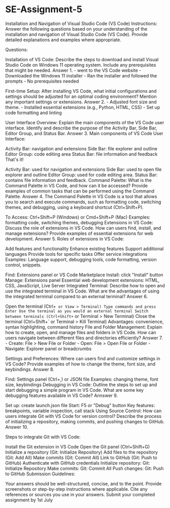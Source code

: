 # SE-Assignment-5

Installation and Navigation of Visual Studio Code (VS Code) Instructions: Answer the following questions based on your understanding of the installation and navigation of Visual Studio Code (VS Code). Provide detailed explanations and examples where appropriate.

Questions:

Installation of VS Code:
Describe the steps to download and install Visual Studio Code on Windows 11 operating system. Include any prerequisites that might be needed.
Answer 1. - went to the VS Code website - Downloaded the Windows 11 installer - Ran the installer and followed the prompts - No prerequisites needed

First-time Setup:
After installing VS Code, what initial configurations and settings should be adjusted for an optimal coding environment? Mention any important settings or extensions.
Answer 2. - Adjusted font size and theme. - Installed essential extensions (e.g., Python, HTML, CSS) - Set up code formatting and linting

User Interface Overview:
Explain the main components of the VS Code user interface. Identify and describe the purpose of the Activity Bar, Side Bar, Editor Group, and Status Bar.
Answer 3. Main components of VS Code User Interface:

Activity Bar: navigation and extensions
Side Bar: file explorer and outline
Editor Group: code editing area
Status Bar: file information and feedback
That's it!

Activity Bar: used for navigation and extensions
Side Bar: used to open file explorer and outline
Editor Group: used for code editing area.
Status Bar: contains file information and feedback.
Command Palette:
What is the Command Palette in VS Code, and how can it be accessed? Provide examples of common tasks that can be performed using the Command Palette.
Answer 4. The Command Palette in VS Code is a tool that allows you to search and execute commands, such as formatting code, switching themes, and debugging, using a keyboard shortcut (Ctrl+Shift+P).

To Access: Ctrl+Shift+P (Windows) or Cmd+Shift+P (Mac)
Examples: formatting code, switching themes, debugging
Extensions in VS Code:
Discuss the role of extensions in VS Code. How can users find, install, and manage extensions? Provide examples of essential extensions for web development.
Answer 5. Roles of extensions in VS Code:

Add features and functionality
Enhance existing features
Support additional languages
Provide tools for specific tasks
Offer service integrations
Examples: Language support, debugging tools, code formatting, version control, snippets.

Find: Extensions panel or VS Code Marketplace
Install: click "Install" button
Manage: Extensions panel
Essential web development extensions: HTML, CSS, JavaScript, Live Server
Integrated Terminal:
Describe how to open and use the integrated terminal in VS Code. What are the advantages of using the integrated terminal compared to an external terminal?
Answer 6.

Open the terminal (Ctrl+` or View > Terminal)
Type commands and press Enter
Use the terminal as you would an external terminal
Switch between terminals (Ctrl+Shift+` or Terminal > New Terminal)
Close the terminal (Ctrl+Shift+` or Terminal > Kill Terminal)
Advantages: convenience, syntax highlighting, command history
File and Folder Management:
Explain how to create, open, and manage files and folders in VS Code. How can users navigate between different files and directories efficiently?
Answer 7. - Create: File > New File or Folder - Open: File > Open File or Folder - Navigate: Explorer panel or breadcrumbs

Settings and Preferences:
Where can users find and customize settings in VS Code? Provide examples of how to change the theme, font size, and keybindings.
Answer 8.

Find: Settings panel (Ctrl+,) or JSON file
Examples: changing theme, font size, keybindings
Debugging in VS Code:
Outline the steps to set up and start debugging a simple program in VS Code. What are some key debugging features available in VS Code?
Annswer 9.

Set up: create launch.json file
Start: F5 or "Debug" button
Key features: breakpoints, variable inspection, call stack
Using Source Control:
How can users integrate Git with VS Code for version control? Describe the process of initializing a repository, making commits, and pushing changes to GitHub.
Answer 10.

Steps to integrate Git with VS Code:

Install the Git extension in VS Code
Open the Git panel (Ctrl+Shift+G)
Initialize a repository (Git: Initialize Repository)
Add files to the repository (Git: Add All)
Make commits (Git: Commit All)
Link to GitHub (Git: Push to GitHub)
Authenticate with GitHub credentials
Initialize repository: Git: Initialize Repository
Make commits: Git: Commit All
Push changes: Git: Push to GitHub
Submission Guidelines:

Your answers should be well-structured, concise, and to the point.
Provide screenshots or step-by-step instructions where applicable.
Cite any references or sources you use in your answers.
Submit your completed assignment by 1st July
